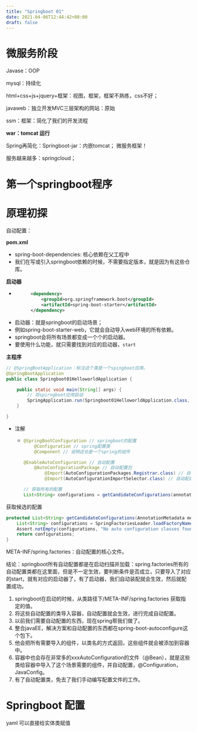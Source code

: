 ```yaml
---
title: "Springboot 01"
date: 2021-04-06T12:44:42+08:00
draft: false
---
```


# 微服务阶段

Javase：OOP

mysql：持续化

html+css+js+jquery+框架：视图，框架，框架不熟练，css不好；

javaweb：独立开发MVC三层架构的网站：原始

ssm：框架：简化了我们的开发流程

**war：tomcat 运行**

Spring再简化：Springboot-jar：内嵌tomcat； 微服务框架！

服务越来越多：springcloud；


# 第一个springboot程序

# 原理初探

自动配置：

**pom.xml**

- spring-boot-dependencies: 核心依赖在父工程中
- 我们在写或引入springboot依赖的时候，不需要指定版本，就是因为有这些仓库。

**启动器**

- ```xml
        <dependency>
            <groupId>org.springframework.boot</groupId>
            <artifactId>spring-boot-starter</artifactId>
        </dependency>
    ```
- 启动器：就是springboot的启动场景；
- 例如spring-boot-starter-web，它就会自动导入web环境的所有依赖。
- springboot会将所有场景都变成一个个的启动器。
- 要使用什么功能，就只需要找到对应的启动器，`start`

**主程序**

```java
// @SpringBootApplication：标注这个类是一个spingboot应用。
@SpringBootApplication
public class Springboot01HelloworldApplication {

    public static void main(String[] args) {
        // 将spirngboot应用启动
        SpringApplication.run(Springboot01HelloworldApplication.class, args);
    }

}
```

- 注解
    -   ```java
        @SpringBootConfiguration // springboot的配置
            @Configuration // spring配置类
            @Component // 说明这也是一个spring的组件

        @EnableAutoConfiguration // 自动配置
            @AutoConfigurationPackage // 自动配置包
                @Import(AutoConfigurationPackages.Registrar.class) // 自动配置`包注册`
                @Import(AutoConfigurationImportSelector.class) // 自动配置导入选择
        
        // 获取所有的配置
        List<String> configurations = getCandidateConfigurations(annotationMetadata, attributes);
        ```

获取候选的配置

```java
protected List<String> getCandidateConfigurations(AnnotationMetadata metadata, AnnotationAttributes attributes) {
	List<String> configurations = SpringFactoriesLoader.loadFactoryNames   (getSpringFactoriesLoaderFactoryClass(),getBeanClassLoader());
	Assert.notEmpty(configurations, "No auto configuration classes found in META-INF/spring.factories. If you " + "are using a custom packaging, make sure that file is correct.");
	return configurations;
}
```

META-INF/spring.factories：自动配置的核心文件。

结论：springboot所有自动配置都是在启动扫描并加载：spring.factories所有的自动配置类都在这里面，但是不一定生效，要判断条件是否成立，只要导入了对应的start，就有对应的启动器了，有了启动器，我们自动装配就会生效，然后就配置成功。

1. springboot在启动的时候，从类路径下/META-INF/spring.factories 获取指定的值。
2. 将这些自动配置的类导入容器，自动配置就会生效，进行完成自动配置。
3. 以前我们需要自动配置的东西，现在spring帮我们做了。
4. 整合javaEE，解决方案和自动配置的东西都在spring-boot-autoconfigure这个包下。
5. 他会把所有需要导入的组件，以类名的方式返回，这些组件就会被添加到容器中。
6. 容器中也会存在非常多的xxxAutoConfiguration的文件（@Bean），就是这些类给容器中导入了这个场景需要的组件，并自动配置，@Configuration， JavaConfig。
7. 有了自动配置类，免去了我们手动编写配置文件的工作。

# Springboot 配置

yaml 可以直接给实体类赋值